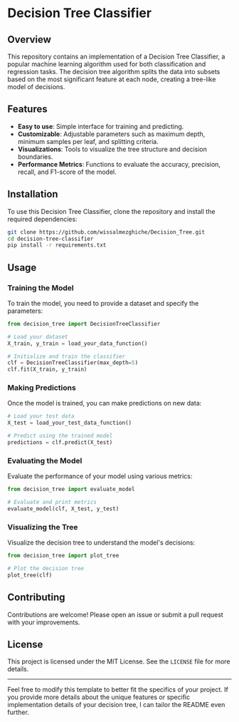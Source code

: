
# Decision Tree Classifier

## Overview
This repository contains an implementation of a Decision Tree Classifier, a popular machine learning algorithm used for both classification and regression tasks. The decision tree algorithm splits the data into subsets based on the most significant feature at each node, creating a tree-like model of decisions.

## Features
- **Easy to use**: Simple interface for training and predicting.
- **Customizable**: Adjustable parameters such as maximum depth, minimum samples per leaf, and splitting criteria.
- **Visualizations**: Tools to visualize the tree structure and decision boundaries.
- **Performance Metrics**: Functions to evaluate the accuracy, precision, recall, and F1-score of the model.

## Installation
To use this Decision Tree Classifier, clone the repository and install the required dependencies:
```bash
git clone https://github.com/wissalmezghiche/Decision_Tree.git
cd decision-tree-classifier
pip install -r requirements.txt
```

## Usage
### Training the Model
To train the model, you need to provide a dataset and specify the parameters:
```python
from decision_tree import DecisionTreeClassifier

# Load your dataset
X_train, y_train = load_your_data_function()

# Initialize and train the classifier
clf = DecisionTreeClassifier(max_depth=5)
clf.fit(X_train, y_train)
```

### Making Predictions
Once the model is trained, you can make predictions on new data:
```python
# Load your test data
X_test = load_your_test_data_function()

# Predict using the trained model
predictions = clf.predict(X_test)
```

### Evaluating the Model
Evaluate the performance of your model using various metrics:
```python
from decision_tree import evaluate_model

# Evaluate and print metrics
evaluate_model(clf, X_test, y_test)
```

### Visualizing the Tree
Visualize the decision tree to understand the model's decisions:
```python
from decision_tree import plot_tree

# Plot the decision tree
plot_tree(clf)
```

## Contributing
Contributions are welcome! Please open an issue or submit a pull request with your improvements.

## License
This project is licensed under the MIT License. See the `LICENSE` file for more details.

---

Feel free to modify this template to better fit the specifics of your project. If you provide more details about the unique features or specific implementation details of your decision tree, I can tailor the README even further.
